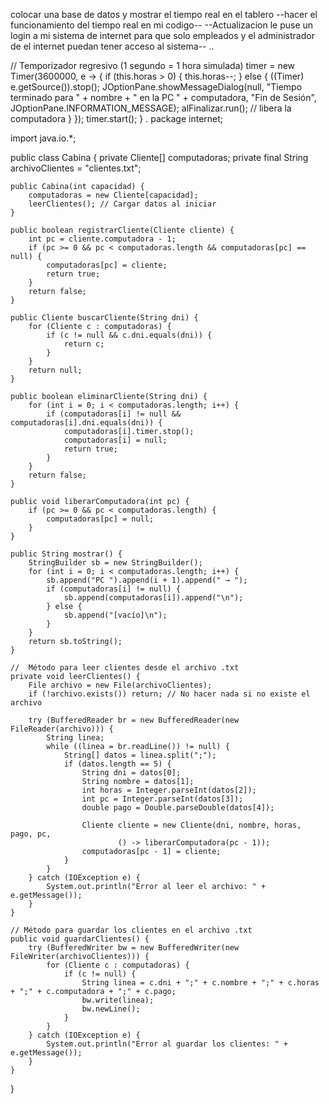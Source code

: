 colocar una base de datos y mostrar el tiempo real en el tablero
--hacer el funcionamiento del tiempo real en mi codigo--
--Actualizacion le puse un login a mi sistema de internet para que solo empleados y el administrador de el internet puedan tener acceso al sistema--
..


// Temporizador regresivo (1 segundo = 1 hora simulada)
        timer = new Timer(3600000, e -> {
            if (this.horas > 0) {
                this.horas--;
            } else {
                ((Timer) e.getSource()).stop();
                JOptionPane.showMessageDialog(null,
                        "Tiempo terminado para " + nombre + " en la PC " + computadora,
                        "Fin de Sesión", JOptionPane.INFORMATION_MESSAGE);
                alFinalizar.run(); // libera la computadora
            }
        });
        timer.start();
    }
.
package internet;

import java.io.*;

public class Cabina {
    private Cliente[] computadoras;
    private final String archivoClientes = "clientes.txt";

    public Cabina(int capacidad) {
        computadoras = new Cliente[capacidad];
        leerClientes(); // Cargar datos al iniciar
    }

    public boolean registrarCliente(Cliente cliente) {
        int pc = cliente.computadora - 1;
        if (pc >= 0 && pc < computadoras.length && computadoras[pc] == null) {
            computadoras[pc] = cliente;
            return true;
        }
        return false;
    }

    public Cliente buscarCliente(String dni) {
        for (Cliente c : computadoras) {
            if (c != null && c.dni.equals(dni)) {
                return c;
            }
        }
        return null;
    }

    public boolean eliminarCliente(String dni) {
        for (int i = 0; i < computadoras.length; i++) {
            if (computadoras[i] != null && computadoras[i].dni.equals(dni)) {
                computadoras[i].timer.stop();
                computadoras[i] = null;
                return true;
            }
        }
        return false;
    }

    public void liberarComputadora(int pc) {
        if (pc >= 0 && pc < computadoras.length) {
            computadoras[pc] = null;
        }
    }

    public String mostrar() {
        StringBuilder sb = new StringBuilder();
        for (int i = 0; i < computadoras.length; i++) {
            sb.append("PC ").append(i + 1).append(" → ");
            if (computadoras[i] != null) {
                sb.append(computadoras[i]).append("\n");
            } else {
                sb.append("[vacío]\n");
            }
        }
        return sb.toString();
    }

    //  Método para leer clientes desde el archivo .txt
    private void leerClientes() {
        File archivo = new File(archivoClientes);
        if (!archivo.exists()) return; // No hacer nada si no existe el archivo

        try (BufferedReader br = new BufferedReader(new FileReader(archivo))) {
            String linea;
            while ((linea = br.readLine()) != null) {
                String[] datos = linea.split(";");
                if (datos.length == 5) {
                    String dni = datos[0];
                    String nombre = datos[1];
                    int horas = Integer.parseInt(datos[2]);
                    int pc = Integer.parseInt(datos[3]);
                    double pago = Double.parseDouble(datos[4]);

                    Cliente cliente = new Cliente(dni, nombre, horas, pago, pc,
                            () -> liberarComputadora(pc - 1));
                    computadoras[pc - 1] = cliente;
                }
            }
        } catch (IOException e) {
            System.out.println("Error al leer el archivo: " + e.getMessage());
        }
    }

    // Método para guardar los clientes en el archivo .txt
    public void guardarClientes() {
        try (BufferedWriter bw = new BufferedWriter(new FileWriter(archivoClientes))) {
            for (Cliente c : computadoras) {
                if (c != null) {
                    String linea = c.dni + ";" + c.nombre + ";" + c.horas + ";" + c.computadora + ";" + c.pago;
                    bw.write(linea);
                    bw.newLine();
                }
            }
        } catch (IOException e) {
            System.out.println("Error al guardar los clientes: " + e.getMessage());
        }
    }
}

